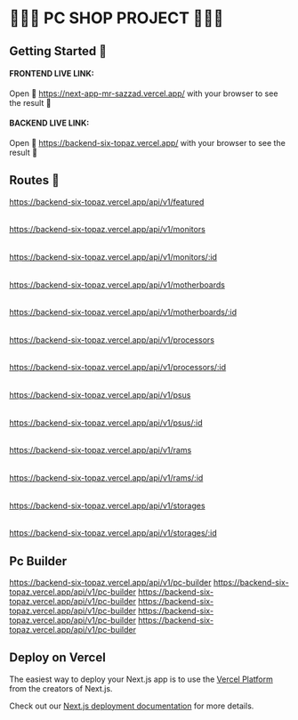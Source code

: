 # 👨🏾‍💻 PC SHOP PROJECT 👨🏾‍💻

## Getting Started 🎯

#### FRONTEND LIVE LINK:
 Open 🔗 https://next-app-mr-sazzad.vercel.app/ with your browser to see the result 🚀

#### BACKEND LIVE LINK:
 Open 🔗 https://backend-six-topaz.vercel.app/ with your browser to see the result 🚀

## Routes 🎊

https://backend-six-topaz.vercel.app/api/v1/featured
######
https://backend-six-topaz.vercel.app/api/v1/monitors
######
https://backend-six-topaz.vercel.app/api/v1/monitors/:id
######
https://backend-six-topaz.vercel.app/api/v1/motherboards
######
https://backend-six-topaz.vercel.app/api/v1/motherboards/:id
######
https://backend-six-topaz.vercel.app/api/v1/processors
######
https://backend-six-topaz.vercel.app/api/v1/processors/:id
######
https://backend-six-topaz.vercel.app/api/v1/psus
######
https://backend-six-topaz.vercel.app/api/v1/psus/:id
######
https://backend-six-topaz.vercel.app/api/v1/rams
######
https://backend-six-topaz.vercel.app/api/v1/rams/:id
######
https://backend-six-topaz.vercel.app/api/v1/storages
######
https://backend-six-topaz.vercel.app/api/v1/storages/:id

## Pc Builder
https://backend-six-topaz.vercel.app/api/v1/pc-builder
https://backend-six-topaz.vercel.app/api/v1/pc-builder
https://backend-six-topaz.vercel.app/api/v1/pc-builder
https://backend-six-topaz.vercel.app/api/v1/pc-builder
https://backend-six-topaz.vercel.app/api/v1/pc-builder
https://backend-six-topaz.vercel.app/api/v1/pc-builder

## Deploy on Vercel

The easiest way to deploy your Next.js app is to use the [Vercel Platform](https://vercel.com/new?utm_medium=default-template&filter=next.js&utm_source=create-next-app&utm_campaign=create-next-app-readme) from the creators of Next.js.

Check out our [Next.js deployment documentation](https://nextjs.org/docs/deployment) for more details.
